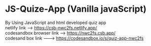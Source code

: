 # JS-Quize-App (Vanilla javaScript)
By Using JavaScript and html developed quiz app <br/>
netlify link -->  https://csb-nwc2fs.netlify.app/ <br/>
codesandbox browser link --> https://nwc2fs.csb.app/ <br/>
codesand box link ---> https://codesandbox.io/s/quiz-app-nwc2fs <br/>
